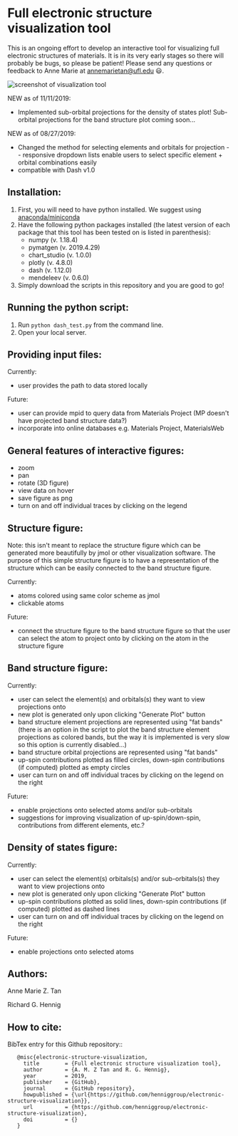 # Full electronic structure visualization tool

This is an ongoing effort to develop an interactive tool for visualizing full electronic structures of materials. It is in its very early stages so there will probably be bugs, so please be patient! Please send any questions or feedback to Anne Marie at annemarietan@ufl.edu :smiley:.

![screenshot of visualization tool](https://github.com/henniggroup/electronic-structure-visualization/blob/master/screenshot2.png)

NEW as of 11/11/2019:
* Implemented sub-orbital projections for the density of states plot! Sub-orbital projections for the band structure plot coming soon...

NEW as of 08/27/2019:
* Changed the method for selecting elements and orbitals for projection -- responsive dropdown lists enable users to select specific element + orbital combinations easily
* compatible with Dash v1.0


## Installation:
1. First, you will need to have python installed. We suggest using [anaconda/miniconda](https://conda.io/docs/user-guide/install/index.html)
2. Have the following python packages installed (the latest version of each package that this tool has been tested on is listed in parenthesis): 
	* numpy (v. 1.18.4)
	* pymatgen (v. 2019.4.29)
	* chart_studio (v. 1.0.0)
	* plotly (v. 4.8.0)
	* dash (v. 1.12.0)
	* mendeleev (v. 0.6.0)
3. Simply download the scripts in this repository and you are good to go!


## Running the python script:
1. Run `python dash_test.py` from the command line.
2. Open your local server. 


## Providing input files:
Currently:
* user provides the path to data stored locally

Future:
* user can provide mpid to query data from Materials Project (MP doesn't have projected band structure data?)
* incorporate into online databases e.g. Materials Project, MaterialsWeb


## General features of interactive figures:
* zoom
* pan
* rotate (3D figure)
* view data on hover
* save figure as png
* turn on and off individual traces by clicking on the legend


## Structure figure:
Note: this isn't meant to replace the structure figure which can be generated more beautifully by jmol or other visualization software. The purpose of this simple structure figure is to have a representation of the structure which can be easily connected to the band structure figure.

Currently:
* atoms colored using same color scheme as jmol
* clickable atoms

Future:
* connect the structure figure to the band structure figure so that the user can select the atom to project onto by clicking on the atom in the structure figure


## Band structure figure:
Currently:
* user can select the element(s) and orbitals(s) they want to view projections onto
* new plot is generated only upon clicking "Generate Plot" button
* band structure element projections are represented using "fat bands" (there is an option in the script to plot the band structure element projections as colored bands, but the way it is implemented is very slow so this option is currently disabled...)
* band structure orbital projections are represented using "fat bands" 
* up-spin contributions plotted as filled circles, down-spin contributions (if computed) plotted as empty circles
* user can turn on and off individual traces by clicking on the legend on the right

Future:
* enable projections onto selected atoms and/or sub-orbitals
* suggestions for improving visualization of up-spin/down-spin, contributions from different elements, etc.?


## Density of states figure:
Currently:
* user can select the element(s) orbitals(s) and/or sub-orbitals(s) they want to view projections onto
* new plot is generated only upon clicking "Generate Plot" button
* up-spin contributions plotted as solid lines, down-spin contributions (if computed) plotted as dashed lines
* user can turn on and off individual traces by clicking on the legend on the right

Future:
* enable projections onto selected atoms


## Authors:
Anne Marie Z. Tan

Richard G. Hennig


## How to cite:
BibTex entry for this Github repository::

```
   @misc{electronic-structure-visualization,
     title        = {Full electronic structure visualization tool},
     author       = {A. M. Z Tan and R. G. Hennig},
     year         = 2019,
     publisher    = {GitHub},
     journal      = {GitHub repository},
     howpublished = {\url{https://github.com/henniggroup/electronic-structure-visualization}},
     url          = {https://github.com/henniggroup/electronic-structure-visualization},
     doi          = {}
   }
```
